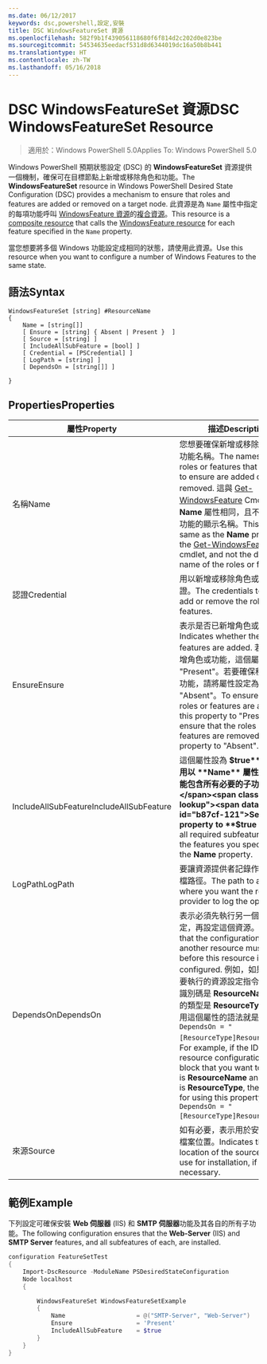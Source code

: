 ```yaml
---
ms.date: 06/12/2017
keywords: dsc,powershell,設定,安裝
title: DSC WindowsFeatureSet 資源
ms.openlocfilehash: 582f9b1f439056118680f6f814d2c202d0e823be
ms.sourcegitcommit: 54534635eedacf531d8d6344019dc16a50b8b441
ms.translationtype: HT
ms.contentlocale: zh-TW
ms.lasthandoff: 05/16/2018
---
```

# <a name="dsc-windowsfeatureset-resource"></a><span data-ttu-id="b87cf-103">DSC WindowsFeatureSet 資源</span><span class="sxs-lookup"><span data-stu-id="b87cf-103">DSC WindowsFeatureSet Resource</span></span>

> <span data-ttu-id="b87cf-104">適用於：Windows PowerShell 5.0</span><span class="sxs-lookup"><span data-stu-id="b87cf-104">Applies To: Windows PowerShell 5.0</span></span>

<span data-ttu-id="b87cf-105">Windows PowerShell 預期狀態設定 (DSC) 的 **WindowsFeatureSet** 資源提供一個機制，確保可在目標節點上新增或移除角色和功能。</span><span class="sxs-lookup"><span data-stu-id="b87cf-105">The **WindowsFeatureSet** resource in Windows PowerShell Desired State Configuration (DSC) provides a mechanism to ensure that roles and features are added or removed on a target node.</span></span>
<span data-ttu-id="b87cf-106">此資源是為 `Name` 屬性中指定的每項功能呼叫 [WindowsFeature 資源](windowsfeatureResource.md)的[複合資源](authoringResourceComposite.md)。</span><span class="sxs-lookup"><span data-stu-id="b87cf-106">This resource is a [composite resource](authoringResourceComposite.md) that calls the [WindowsFeature resource](windowsfeatureResource.md) for each feature specified in the `Name` property.</span></span>

<span data-ttu-id="b87cf-107">當您想要將多個 Windows 功能設定成相同的狀態，請使用此資源。</span><span class="sxs-lookup"><span data-stu-id="b87cf-107">Use this resource when you want to configure a number of Windows Features to the same state.</span></span>

## <a name="syntax"></a><span data-ttu-id="b87cf-108">語法</span><span class="sxs-lookup"><span data-stu-id="b87cf-108">Syntax</span></span>

```
WindowsFeatureSet [string] #ResourceName
{
    Name = [string[]]
    [ Ensure = [string] { Absent | Present }  ]
    [ Source = [string] ]
    [ IncludeAllSubFeature = [bool] ]
    [ Credential = [PSCredential] ]
    [ LogPath = [string] ]
    [ DependsOn = [string[]] ]

}
```

## <a name="properties"></a><span data-ttu-id="b87cf-109">Properties</span><span class="sxs-lookup"><span data-stu-id="b87cf-109">Properties</span></span>

|  <span data-ttu-id="b87cf-110">屬性</span><span class="sxs-lookup"><span data-stu-id="b87cf-110">Property</span></span>  |  <span data-ttu-id="b87cf-111">描述</span><span class="sxs-lookup"><span data-stu-id="b87cf-111">Description</span></span>   |
|---|---|
| <span data-ttu-id="b87cf-112">名稱</span><span class="sxs-lookup"><span data-stu-id="b87cf-112">Name</span></span>| <span data-ttu-id="b87cf-113">您想要確保新增或移除的角色或功能名稱。</span><span class="sxs-lookup"><span data-stu-id="b87cf-113">The names of the roles or features that you want to ensure are added or removed.</span></span> <span data-ttu-id="b87cf-114">這與 [Get-WindowsFeature](https://technet.microsoft.com/en-us/library/jj205469.aspx) Cmdlet 的 **Name** 屬性相同，且不是角色或功能的顯示名稱。</span><span class="sxs-lookup"><span data-stu-id="b87cf-114">This is the same as the **Name** property of the [Get-WindowsFeature](https://technet.microsoft.com/en-us/library/jj205469.aspx) cmdlet, and not the display name of the roles or features.</span></span>|
| <span data-ttu-id="b87cf-115">認證</span><span class="sxs-lookup"><span data-stu-id="b87cf-115">Credential</span></span>| <span data-ttu-id="b87cf-116">用以新增或移除角色或功能的認證。</span><span class="sxs-lookup"><span data-stu-id="b87cf-116">The credentials to use to add or remove the roles or features.</span></span>|
| <span data-ttu-id="b87cf-117">Ensure</span><span class="sxs-lookup"><span data-stu-id="b87cf-117">Ensure</span></span>| <span data-ttu-id="b87cf-118">表示是否已新增角色或功能。</span><span class="sxs-lookup"><span data-stu-id="b87cf-118">Indicates whether the roles or features are added.</span></span> <span data-ttu-id="b87cf-119">若要確保新增角色或功能，這個屬性請設為 "Present"。若要確保移除角色或功能，請將屬性設定為 "Absent"。</span><span class="sxs-lookup"><span data-stu-id="b87cf-119">To ensure that the roles or features are added, set this property to "Present" To ensure that the roles or features are removed, set the property to "Absent".</span></span>|
| <span data-ttu-id="b87cf-120">IncludeAllSubFeature</span><span class="sxs-lookup"><span data-stu-id="b87cf-120">IncludeAllSubFeature</span></span>| <span data-ttu-id="b87cf-121">這個屬性設為 **$true** 可讓您使用以 **Name** 屬性指定的功能包含所有必要的子功能。</span><span class="sxs-lookup"><span data-stu-id="b87cf-121">Set this property to **$true** to include all required subfeatures with of the features you specify with the **Name** property.</span></span>|
| <span data-ttu-id="b87cf-122">LogPath</span><span class="sxs-lookup"><span data-stu-id="b87cf-122">LogPath</span></span>| <span data-ttu-id="b87cf-123">要讓資源提供者記錄作業的記錄檔路徑。</span><span class="sxs-lookup"><span data-stu-id="b87cf-123">The path to a log file where you want the resource provider to log the operation.</span></span>|
| <span data-ttu-id="b87cf-124">DependsOn</span><span class="sxs-lookup"><span data-stu-id="b87cf-124">DependsOn</span></span>| <span data-ttu-id="b87cf-125">表示必須先執行另一個資源的設定，再設定這個資源。</span><span class="sxs-lookup"><span data-stu-id="b87cf-125">Indicates that the configuration of another resource must run before this resource is configured.</span></span> <span data-ttu-id="b87cf-126">例如，如果第一個想要執行的資源設定指令碼區塊的識別碼是 __ResourceName__，而它的類型是 __ResourceType__，則使用這個屬性的語法就是 `DependsOn = "[ResourceType]ResourceName"`。</span><span class="sxs-lookup"><span data-stu-id="b87cf-126">For example, if the ID of the resource configuration script block that you want to run first is __ResourceName__ and its type is __ResourceType__, the syntax for using this property is `DependsOn = "[ResourceType]ResourceName"`.</span></span>|
| <span data-ttu-id="b87cf-127">來源</span><span class="sxs-lookup"><span data-stu-id="b87cf-127">Source</span></span>| <span data-ttu-id="b87cf-128">如有必要，表示用於安裝的來源檔案位置。</span><span class="sxs-lookup"><span data-stu-id="b87cf-128">Indicates the location of the source file to use for installation, if necessary.</span></span>|

## <a name="example"></a><span data-ttu-id="b87cf-129">範例</span><span class="sxs-lookup"><span data-stu-id="b87cf-129">Example</span></span>

<span data-ttu-id="b87cf-130">下列設定可確保安裝 **Web 伺服器** (IIS) 和 **SMTP 伺服器**功能及其各自的所有子功能。</span><span class="sxs-lookup"><span data-stu-id="b87cf-130">The following configuration ensures that the **Web-Server** (IIS) and **SMTP Server** features, and all subfeatures of each, are installed.</span></span>

```powershell
configuration FeatureSetTest
{
    Import-DscResource -ModuleName PSDesiredStateConfiguration
    Node localhost
    {

        WindowsFeatureSet WindowsFeatureSetExample
        {
            Name                    = @("SMTP-Server", "Web-Server")
            Ensure                  = 'Present'
            IncludeAllSubFeature    = $true
        }
    }
}
```